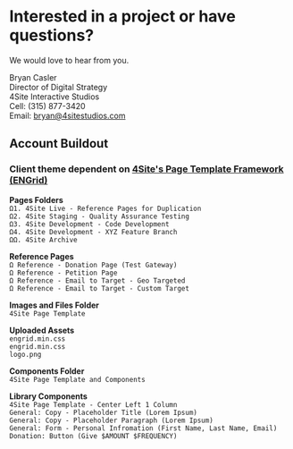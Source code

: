 # Interested in a project or have questions?

We would love to hear from you.

Bryan Casler  
Director of Digital Strategy  
4Site Interactive Studios  
Cell: (315) 877-3420  
Email: bryan@4sitestudios.com


## Account Buildout
### Client theme dependent on [4Site's Page Template Framework (ENGrid)](https://github.com/4site-interactive-studios/engrid-scripts)

**Pages Folders**<br/>
`Ω1. 4Site Live - Reference Pages for Duplication`<br/>
`Ω2. 4Site Staging - Quality Assurance Testing`<br/>
`Ω3. 4Site Development - Code Development`<br/>
`Ω4. 4Site Development - XYZ Feature Branch`<br/>
`ΩΩ. 4Site Archive`

**Reference Pages**<br/>
`Ω Reference - Donation Page (Test Gateway)`<br/>
`Ω Reference - Petition Page`<br/>
`Ω Reference - Email to Target - Geo Targeted`<br/>
`Ω Reference - Email to Target - Custom Target`

**Images and Files Folder**<br/>
`4Site Page Template`

**Uploaded Assets**<br/>
`engrid.min.css`<br/>
`engrid.min.css`<br/>
`logo.png`

**Components Folder**<br/>
`4Site Page Template and Components`

**Library Components**<br/>
`4Site Page Template - Center Left 1 Column`<br/>
`General: Copy - Placeholder Title (Lorem Ipsum)`<br/>
`General: Copy - Placeholder Paragraph (Lorem Ipsum)`<br/>
`General: Form - Personal Infromation (First Name, Last Name, Email)`<br/>
`Donation: Button (Give $AMOUNT $FREQUENCY)`
